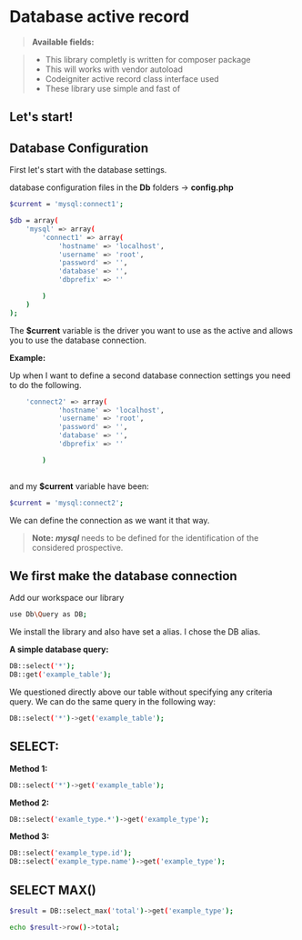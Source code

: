 Database active record
===================

> **Available fields:**

> - This library completly  is written for composer package
> - This will works with vendor autoload
> - Codeigniter active record class interface used
> - These library use simple and fast of

Let's start!
----

Database Configuration
---

First let's start with the database settings.

database configuration files in the **Db** folders -> **config.php**


```sh
$current = 'mysql:connect1';

$db = array(
	'mysql' => array(
		'connect1' => array(
			'hostname' => 'localhost',
			'username' => 'root',
			'password' => '',
			'database' => '',
			'dbprefix' => ''

		)
	)
);
```

The **$current** variable is the driver you want to use as the active and allows you to use the database connection.

**Example:**

Up when I want to define a second database connection settings you need to do the following.

```sh
	'connect2' => array(
			'hostname' => 'localhost',
			'username' => 'root',
			'password' => '',
			'database' => '',
			'dbprefix' => ''

		)
		
```

and my **$current** variable have been:

```sh
$current = 'mysql:connect2'; 
```

We can define the connection as we want it that way.

> **Note:**
> ***mysql*** needs to be defined for the identification of the considered prospective.

We first make the database connection
---


Add our workspace our library
```sh
use Db\Query as DB;
```

We install the library and also have set a alias. I chose the DB alias.

**A simple database query:**

```sh
DB::select('*');
DB::get('example_table');
```

We questioned directly above our table without specifying any criteria query.
We can do the same query in the following way:

```sh
DB::select('*')->get('example_table');
```

**SELECT:**
--

**Method 1:**
```sh
DB::select('*')->get('example_table');
```

**Method 2:**
```sh
DB::select('examle_type.*')->get('example_type');
```
**Method 3:**
```sh
DB::select('example_type.id');
DB::select('example_type.name')->get('example_type');
```
**SELECT MAX()**
--
```sh
$result = DB::select_max('total')->get('example_type');

echo $result->row()->total;
```